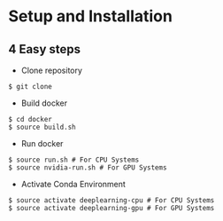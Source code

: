 # Setup and Installation

## 4 Easy steps

- Clone repository

```
$ git clone

```

- Build docker

```
$ cd docker
$ source build.sh

```

- Run docker

```
$ source run.sh # For CPU Systems
$ source nvidia-run.sh # For GPU Systems

```

- Activate Conda Environment

```
$ source activate deeplearning-cpu # For CPU Systems
$ source activate deeplearning-gpu # For GPU Systems

```
